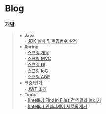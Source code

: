 # Blog

### 개발
> - **Java**   
>   \- [ JDK 설치 및 환경변수 설정 ](https://caffeineoverflow.tistory.com/16)   
> - **Spring**   
>   \- [ 스프링 개요 ](https://caffeineoverflow.tistory.com/5)   
>   \- [ 스프링 MVC ](https://caffeineoverflow.tistory.com/6)   
>   \- [ 스프링 DI ](https://caffeineoverflow.tistory.com/13)   
>   \- [ 스프링 IoC ](https://caffeineoverflow.tistory.com/14)   
>   \- [ 스프링 AOP ](https://caffeineoverflow.tistory.com/17)   
> - **인증/인가**   
>   \- [ JWT 소개 ](https://caffeineoverflow.tistory.com/18)  
> - **Tools**   
>   \- [ [IntelliJ] Find in Files 검색 결과 늘리기 ](https://caffeineoverflow.tistory.com/4)   
>   \- [ [IntelliJ] 인텔리제이 세로줄 제거 ](https://caffeineoverflow.tistory.com/3)   
